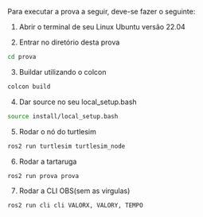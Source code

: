 Para executar a prova a seguir, deve-se fazer o seguinte:

1. Abrir o terminal de seu Linux Ubuntu versão 22.04

2. Entrar no diretório desta prova
```bash
cd prova
```

3. Buildar utilizando o colcon 
```bash
colcon build
```

4. Dar source no seu local_setup.bash
```bash
source install/local_setup.bash
```

5. Rodar o nó do turtlesim
```bash
ros2 run turtlesim turtlesim_node
```

6. Rodar a tartaruga 
```bash
ros2 run prova prova
```

7. Rodar a CLI OBS(sem as virgulas)
```bash
ros2 run cli cli VALORX, VALORY, TEMPO
```
